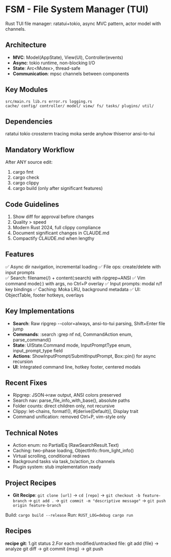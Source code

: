 # FSM - File System Manager (TUI)

Rust TUI file manager: ratatui+tokio, async MVC pattern, actor model with channels.

## Architecture
- **MVC**: Model(AppState), View(UI), Controller(events)  
- **Async**: tokio runtime, non-blocking I/O
- **State**: Arc<Mutex<AppState>>, thread-safe
- **Communication**: mpsc channels between components

## Key Modules
```
src/main.rs lib.rs error.rs logging.rs
cache/ config/ controller/ model/ view/ fs/ tasks/ plugins/ util/
```

## Dependencies
ratatui tokio crossterm tracing moka serde anyhow thiserror ansi-to-tui

## Mandatory Workflow
After ANY source edit:
1. cargo fmt
2. cargo check  
3. cargo clippy
4. cargo build (only after significant features)

## Code Guidelines
1. Show diff for approval before changes
2. Quality > speed
3. Modern Rust 2024, full clippy compliance
4. Document significant changes in CLAUDE.md
5. Compactify CLAUDE.md when lengthy

## Features
✅ Async dir navigation, incremental loading
✅ File ops: create/delete with input prompts  
✅ Search: filename(/) + content(:search) with ripgrep+ANSI
✅ Vim command mode(:) with args, no Ctrl+P overlay
✅ Input prompts: modal n/f key bindings
✅ Caching: Moka LRU, background metadata
✅ UI: ObjectTable, footer hotkeys, overlays

## Key Implementations
- **Search**: Raw ripgrep --color=always, ansi-to-tui parsing, Shift+Enter file jump
- **Commands**: :search :grep nf nd, CommandAction enum, parse_command()
- **State**: UIState.Command mode, InputPromptType enum, input_prompt_type field
- **Actions**: ShowInputPrompt/SubmitInputPrompt, Box::pin() for async recursion
- **UI**: Integrated command line, hotkey footer, centered modals

## Recent Fixes
- Ripgrep: JSON→raw output, ANSI colors preserved
- Search nav: parse_file_info_with_base(), absolute paths  
- Folder counts: direct children only, not recursive
- Clippy: let-chains, format!(), #[derive(Default)], Display trait
- Command unification: removed Ctrl+P, vim-style only

## Technical Notes
- Action enum: no PartialEq (RawSearchResult.Text)
- Caching: two-phase loading, ObjectInfo::from_light_info()
- Virtual scrolling, conditional redraws
- Background tasks via task_tx/action_tx channels
- Plugin system: stub implementation ready

## Project Recipes
- **Git Recipe**: `git clone [url]` → `cd [repo]` → `git checkout -b feature-branch` → `git add .` → `git commit -m "descriptive message"` → `git push origin feature-branch`

Build: `cargo build --release`
Run: `RUST_LOG=debug cargo run`

## Recipes
**recipe git**: 1.git status 2.For each modified/untracked file: git add {file} → analyze git diff → git commit {msg} → git push